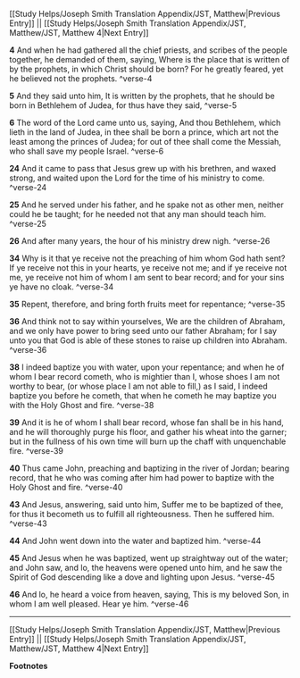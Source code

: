 [[Study Helps/Joseph Smith Translation Appendix/JST, Matthew|Previous Entry]]  ||  [[Study Helps/Joseph Smith Translation Appendix/JST, Matthew/JST, Matthew 4|Next Entry]]

**4**  And when he had gathered all the chief priests, and scribes of the people together, he demanded of them, saying, Where is the place that is written of by the prophets, in which Christ should be born? For he greatly feared, yet he believed not the prophets. ^verse-4

**5**  And they said unto him, It is written by the prophets, that he should be born in Bethlehem of Judea, for thus have they said, ^verse-5

**6**  The word of the Lord came unto us, saying, And thou Bethlehem, which lieth in the land of Judea, in thee shall be born a prince, which art not the least among the princes of Judea; for out of thee shall come the Messiah, who shall save my people Israel. ^verse-6

**24**  And it came to pass that Jesus grew up with his brethren, and waxed strong, and waited upon the Lord for the time of his ministry to come. ^verse-24

**25**  And he served under his father, and he spake not as other men, neither could he be taught; for he needed not that any man should teach him. ^verse-25

**26**  And after many years, the hour of his ministry drew nigh. ^verse-26

**34**  Why is it that ye receive not the preaching of him whom God hath sent? If ye receive not this in your hearts, ye receive not me; and if ye receive not me, ye receive not him of whom I am sent to bear record; and for your sins ye have no cloak. ^verse-34

**35**  Repent, therefore, and bring forth fruits meet for repentance; ^verse-35

**36**  And think not to say within yourselves, We are the children of Abraham, and we only have power to bring seed unto our father Abraham; for I say unto you that God is able of these stones to raise up children into Abraham. ^verse-36

**38**  I indeed baptize you with water, upon your repentance; and when he of whom I bear record cometh, who is mightier than I, whose shoes I am not worthy to bear, (or whose place I am not able to fill,) as I said, I indeed baptize you before he cometh, that when he cometh he may baptize you with the Holy Ghost and fire. ^verse-38

**39**  And it is he of whom I shall bear record, whose fan shall be in his hand, and he will thoroughly purge his floor, and gather his wheat into the garner; but in the fullness of his own time will burn up the chaff with unquenchable fire. ^verse-39

**40**  Thus came John, preaching and baptizing in the river of Jordan; bearing record, that he who was coming after him had power to baptize with the Holy Ghost and fire. ^verse-40

**43**  And Jesus, answering, said unto him, Suffer me to be baptized of thee, for thus it becometh us to fulfill all righteousness. Then he suffered him. ^verse-43

**44**  And John went down into the water and baptized him. ^verse-44

**45**  And Jesus when he was baptized, went up straightway out of the water; and John saw, and lo, the heavens were opened unto him, and he saw the Spirit of God descending like a dove and lighting upon Jesus. ^verse-45

**46**  And lo, he heard a voice from heaven, saying, This is my beloved Son, in whom I am well pleased. Hear ye him. ^verse-46


---
[[Study Helps/Joseph Smith Translation Appendix/JST, Matthew|Previous Entry]]  ||  [[Study Helps/Joseph Smith Translation Appendix/JST, Matthew/JST, Matthew 4|Next Entry]]


**Footnotes**
